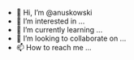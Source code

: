 - 👋 Hi, I’m @anuskowski
- 👀 I’m interested in ...
- 🌱 I’m currently learning ...
- 💞️ I’m looking to collaborate on ...
- 📫 How to reach me ...

<!---
anuskowski/anuskowski is a ✨ special ✨ repository because its `README.md` (this file) appears on your GitHub profile.
You can click the Preview link to take a look at your changes.
--->
